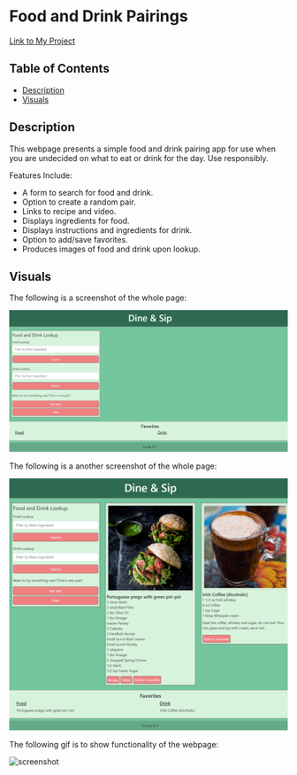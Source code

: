 # Food and Drink Pairings
[Link to My Project](https://zoerorvig.github.io/food-and-drink-pairings/)

## Table of Contents
- [Description](#description)
- [Visuals](#visuals)

## Description 
This webpage presents a simple food and drink pairing app for use when you are undecided on what to eat or drink for the day. Use responsibly.

Features Include:
-   A form to search for food and drink.
-   Option to create a random pair.
-   Links to recipe and video.
-   Displays ingredients for food. 
-   Displays instructions and ingredients for drink.
-   Option to add/save favorites.
-   Produces images of food and drink upon lookup.

## Visuals 

The following is a screenshot of the whole page:

![screenshot](./images/_C__Users_blkqu_bootcamp_challenges_projects_food-and-drink-pairings_index.html.png)

The following is a another screenshot of the whole page:

![screenshot](./images/pairing-favorites.png)

The following gif is to show functionality of the webpage:

![screenshot](./images/functionality-gif.gif)



